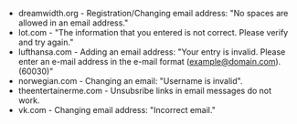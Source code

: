 * dreamwidth.org - Registration/Changing email address: "No spaces are allowed in an email address."
* lot.com - "The information that you entered is not correct. Please verify and try again."
* lufthansa.com - Adding an email address: "Your entry is invalid. Please enter an e-mail address in the e-mail format (example@domain.com). (60030)"
* norwegian.com - Changing an email: "Username is invalid".
* theentertainerme.com - Unsubsribe links in email messages do not work.
* vk.com - Changing email address: "Incorrect email."

